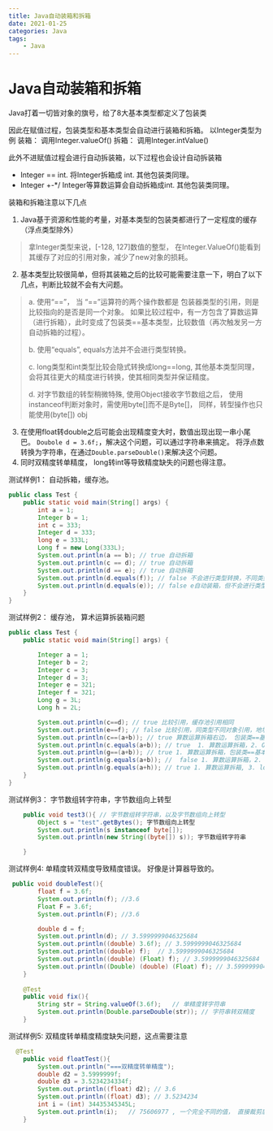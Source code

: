 ```yaml
---
title: Java自动装箱和拆箱
date: 2021-01-25
categories: Java
tags:
	- Java
---
```


# Java自动装箱和拆箱

Java打着一切皆对象的旗号，给了8大基本类型都定义了包装类

因此在赋值过程，包装类型和基本类型会自动进行装箱和拆箱。 以Integer类型为例
装箱： 调用Integer.valueOf()
拆箱： 调用Integer.intValue()

此外不进赋值过程会进行自动拆装箱，以下过程也会设计自动拆装箱

- Integer == int. 将Integer拆箱成 int. 其他包装类同理。
- Integer +-*/ Integer等算数运算会自动拆箱成int. 其他包装类同理。

装箱和拆箱注意以下几点

1. Java基于资源和性能的考量，对基本类型的包装类都进行了一定程度的缓存（浮点类型除外）

> 拿Integer类型来说，[-128, 127]数值的整型， 在Integer.ValueOf()能看到其缓存了对应的引用对象，减少了new对象的损耗。

2. 基本类型比较很简单，但将其装箱之后的比较可能需要注意一下，明白了以下几点，判断比较就不会有大问题。

> a. 使用“==”， 当 “==”运算符的两个操作数都是 包装器类型的引用，则是比较指向的是否是同一个对象。 如果比较过程中，有一方包含了算数运算（进行拆箱），此时变成了包装类==基本类型，比较数值（再次触发另一方自动拆箱的过程）。
>
> b. 使用“equals”, equals方法并不会进行类型转换。
>
> c.  long类型和int类型比较会隐式转换成long==long, 其他基本类型同理，会将其往更大的精度进行转换，使其相同类型并保证精度。
>
> d. 对字节数组的转型稍微特殊, 使用Object接收字节数组之后， 使用instanceof判断对象时，需使用byte[]而不是Byte[]， 同样，转型操作也只能使用(byte[]) obj
>
> 

3. 在使用float转double之后可能会出现精度变大时，数值出现出现一串小尾巴。 `Doubole d = 3.6f;`，解决这个问题，可以通过字符串来搞定。 将浮点数转换为字符串，在通过`Double.parseDouble()`来解决这个问题。
4. 同时双精度转单精度， long转int等导致精度缺失的问题也得注意。 

测试样例1： 自动拆箱，缓存池。

```java
public class Test {
    public static void main(String[] args) {
        int a = 1;
        Integer b = 1;
        int c = 333;
        Integer d = 333;
        long e = 333L;
        Long f = new Long(333L);
        System.out.println(a == b); // true 自动拆箱
        System.out.println(c == d); // true 自动拆箱
        System.out.println(d == e); // true 自动拆箱
        System.out.println(d.equals(f)); // false 不会进行类型转换，不同类型不相同
        System.out.println(d.equals(e)); // false e自动装箱，但不会进行类型转换，不同类型不相同
    }
}
```

测试样例2： 缓存池， 算术运算拆装箱问题

```java
public class Test {
    public static void main(String[] args) {

        Integer a = 1;
        Integer b = 2;
        Integer c = 3;
        Integer d = 3;
        Integer e = 321;
        Integer f = 321;
        Long g = 3L;
        Long h = 2L;

        System.out.println(c==d); // true 比较引用，缓存池引用相同
        System.out.println(e==f); // false 比较引用，同类型不同对象引用，地址不同
        System.out.println(c==(a+b)); // true 算数运算拆箱右边， 包装类==基本类型，再次拆箱左边
        System.out.println(c.equals(a+b)); // true  1. 算数运算拆箱，2. Object形参再装箱Integer，比较引用内数值
        System.out.println(g==(a+b)); // true 1. 算数运算拆箱，包装类==基本类型，再次拆箱左边， 3. long == int 隐式转换int为long
        System.out.println(g.equals(a+b)); //  false 1. 算数运算拆箱，2. Object形参再装箱Integer, 不同包装类，不相同
        System.out.println(g.equals(a+h)); // true 1. 算数运算拆箱, 3. long == int 隐式转换int为long, 3. Object形参再装箱Long, 相同包装类，内容相同
    }
}
```

测试样例3： 字节数组转字符串，字节数组向上转型

```java
    public void test3(){ // 字节数组转字符串，以及字节数组向上转型
        Object s = "test".getBytes(); 字节数组向上转型
        System.out.println(s instanceof byte[]); 
        System.out.println(new String((byte[]) s)); 字节数组转字符串

    }
```

测试样例4:  单精度转双精度导致精度错误。 好像是计算器导致的。 

```java
 public void doubleTest(){
        float f = 3.6f;
        System.out.println(f); //3.6
        Float F = 3.6f;
        System.out.println(F); //3.6

        double d = f;
        System.out.println(d); // 3.5999999046325684
        System.out.println((double) 3.6f); // 3.5999999046325684
        System.out.println((double) f);  // 3.5999999046325684
        System.out.println((double) (Float) f); // 3.5999999046325684
        System.out.println((Double) (double) (Float) f); // 3.5999999046325684
    } 
    
    @Test
    public void fix(){
        String str = String.valueOf(3.6f);   // 单精度转字符串
        System.out.println(Double.parseDouble(str)); // 字符串转双精度
    }
```

测试样例5: 双精度转单精度精度缺失问题，这点需要注意

```java
  @Test
    public void floatTest(){
        System.out.println("===双精度转单精度");
        double d2 = 3.5999999f;
        double d3 = 3.5234234334f;
        System.out.println((float) d2); // 3.6
        System.out.println((float) d3); // 3.5234234
        int i = (int) 34435345345L;
        System.out.println(i);   // 75606977 , 一个完全不同的值， 直接裁剪后面掉后面四个字节。 
    }
```

